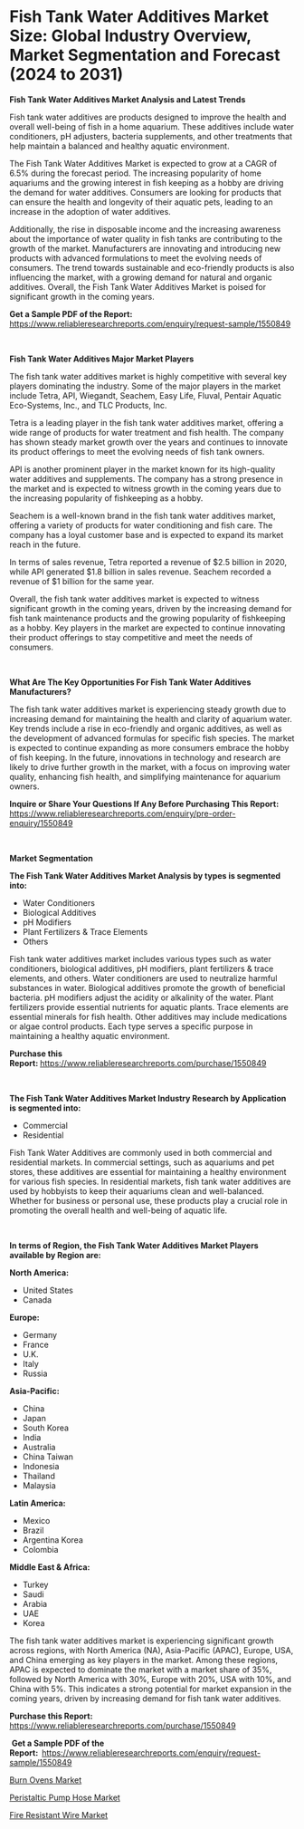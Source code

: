 <p><h1>Fish Tank Water Additives Market Size: Global Industry Overview, Market Segmentation and Forecast (2024 to 2031)</h1></p><p><strong>Fish Tank Water Additives Market Analysis and Latest Trends</strong></p>
<p><p>Fish tank water additives are products designed to improve the health and overall well-being of fish in a home aquarium. These additives include water conditioners, pH adjusters, bacteria supplements, and other treatments that help maintain a balanced and healthy aquatic environment.</p><p>The Fish Tank Water Additives Market is expected to grow at a CAGR of 6.5% during the forecast period. The increasing popularity of home aquariums and the growing interest in fish keeping as a hobby are driving the demand for water additives. Consumers are looking for products that can ensure the health and longevity of their aquatic pets, leading to an increase in the adoption of water additives.</p><p>Additionally, the rise in disposable income and the increasing awareness about the importance of water quality in fish tanks are contributing to the growth of the market. Manufacturers are innovating and introducing new products with advanced formulations to meet the evolving needs of consumers. The trend towards sustainable and eco-friendly products is also influencing the market, with a growing demand for natural and organic additives. Overall, the Fish Tank Water Additives Market is poised for significant growth in the coming years.</p></p>
<p><strong>Get a Sample PDF of the Report:&nbsp;</strong> <a href="https://www.reliableresearchreports.com/enquiry/request-sample/1550849">https://www.reliableresearchreports.com/enquiry/request-sample/1550849</a></p>
<p>&nbsp;</p>
<p><strong>Fish Tank Water Additives Major Market Players</strong></p>
<p><p>The fish tank water additives market is highly competitive with several key players dominating the industry. Some of the major players in the market include Tetra, API, Wiegandt, Seachem, Easy Life, Fluval, Pentair Aquatic Eco-Systems, Inc., and TLC Products, Inc.</p><p>Tetra is a leading player in the fish tank water additives market, offering a wide range of products for water treatment and fish health. The company has shown steady market growth over the years and continues to innovate its product offerings to meet the evolving needs of fish tank owners.</p><p>API is another prominent player in the market known for its high-quality water additives and supplements. The company has a strong presence in the market and is expected to witness growth in the coming years due to the increasing popularity of fishkeeping as a hobby.</p><p>Seachem is a well-known brand in the fish tank water additives market, offering a variety of products for water conditioning and fish care. The company has a loyal customer base and is expected to expand its market reach in the future.</p><p>In terms of sales revenue, Tetra reported a revenue of $2.5 billion in 2020, while API generated $1.8 billion in sales revenue. Seachem recorded a revenue of $1 billion for the same year.</p><p>Overall, the fish tank water additives market is expected to witness significant growth in the coming years, driven by the increasing demand for fish tank maintenance products and the growing popularity of fishkeeping as a hobby. Key players in the market are expected to continue innovating their product offerings to stay competitive and meet the needs of consumers.</p></p>
<p>&nbsp;</p>
<p><strong>What Are The Key Opportunities For Fish Tank Water Additives Manufacturers?</strong></p>
<p><p>The fish tank water additives market is experiencing steady growth due to increasing demand for maintaining the health and clarity of aquarium water. Key trends include a rise in eco-friendly and organic additives, as well as the development of advanced formulas for specific fish species. The market is expected to continue expanding as more consumers embrace the hobby of fish keeping. In the future, innovations in technology and research are likely to drive further growth in the market, with a focus on improving water quality, enhancing fish health, and simplifying maintenance for aquarium owners.</p></p>
<p><strong>Inquire or Share Your Questions If Any Before Purchasing This Report:</strong> <a href="https://www.reliableresearchreports.com/enquiry/pre-order-enquiry/1550849">https://www.reliableresearchreports.com/enquiry/pre-order-enquiry/1550849</a></p>
<p>&nbsp;</p>
<p><strong>Market Segmentation</strong></p>
<p><strong>The Fish Tank Water Additives Market Analysis by types is segmented into:</strong></p>
<p><ul><li>Water Conditioners</li><li>Biological Additives</li><li>pH Modifiers</li><li>Plant Fertilizers & Trace Elements</li><li>Others</li></ul></p>
<p><p>Fish tank water additives market includes various types such as water conditioners, biological additives, pH modifiers, plant fertilizers & trace elements, and others. Water conditioners are used to neutralize harmful substances in water. Biological additives promote the growth of beneficial bacteria. pH modifiers adjust the acidity or alkalinity of the water. Plant fertilizers provide essential nutrients for aquatic plants. Trace elements are essential minerals for fish health. Other additives may include medications or algae control products. Each type serves a specific purpose in maintaining a healthy aquatic environment.</p></p>
<p><strong>Purchase this Report:&nbsp;</strong><a href="https://www.reliableresearchreports.com/purchase/1550849">https://www.reliableresearchreports.com/purchase/1550849</a></p>
<p>&nbsp;</p>
<p><strong>The Fish Tank Water Additives Market Industry Research by Application is segmented into:</strong></p>
<p><ul><li>Commercial</li><li>Residential</li></ul></p>
<p><p>Fish Tank Water Additives are commonly used in both commercial and residential markets. In commercial settings, such as aquariums and pet stores, these additives are essential for maintaining a healthy environment for various fish species. In residential markets, fish tank water additives are used by hobbyists to keep their aquariums clean and well-balanced. Whether for business or personal use, these products play a crucial role in promoting the overall health and well-being of aquatic life.</p></p>
<p>&nbsp;</p>
<p><strong>In terms of Region, the Fish Tank Water Additives Market Players available by Region are:</strong></p>
<p>
    <p> <strong> North America: </strong>
        <ul>
            <li>United States</li>
            <li>Canada</li>
        </ul>
        </p> 
    <p> <strong> Europe: </strong>
        <ul>
            <li>Germany</li>
            <li>France</li>
            <li>U.K.</li>
            <li>Italy</li>
            <li>Russia</li>
        </ul>
        </p> 
    <p> <strong> Asia-Pacific: </strong>
        <ul>
            <li>China</li>
            <li>Japan</li>
            <li>South Korea</li>
            <li>India</li>
            <li>Australia</li>
            <li>China Taiwan</li>
            <li>Indonesia</li>
            <li>Thailand</li>
            <li>Malaysia</li>
        </ul>
        </p> 
    <p> <strong> Latin America: </strong>
        <ul>
            <li>Mexico</li>
            <li>Brazil</li>
            <li>Argentina Korea</li>
            <li>Colombia</li>
        </ul>
        </p> 
    <p> <strong> Middle East & Africa: </strong>
        <ul>
            <li>Turkey</li>
            <li>Saudi</li>
            <li>Arabia</li>
            <li>UAE</li>
            <li>Korea</li>
        </ul>
    </p>
    </p>
<p><p>The fish tank water additives market is experiencing significant growth across regions, with North America (NA), Asia-Pacific (APAC), Europe, USA, and China emerging as key players in the market. Among these regions, APAC is expected to dominate the market with a market share of 35%, followed by North America with 30%, Europe with 20%, USA with 10%, and China with 5%. This indicates a strong potential for market expansion in the coming years, driven by increasing demand for fish tank water additives.</p></p>
<p><strong>Purchase this Report: </strong><a href="https://www.reliableresearchreports.com/purchase/1550849">https://www.reliableresearchreports.com/purchase/1550849</a></p>
<p>&nbsp;<strong>Get a Sample PDF of the Report:&nbsp;&nbsp;</strong><a href="https://www.reliableresearchreports.com/enquiry/request-sample/1550849">https://www.reliableresearchreports.com/enquiry/request-sample/1550849</a></p>
<p><strong></strong></p>
<p><p><a href="https://view.publitas.com/reportprime-1/insights-into-burn-ovens-market-size-analysing-market-share-trends-and-growth-from-2023-to-2030/">Burn Ovens Market</a></p><p><a href="https://view.publitas.com/reportprime-1/peristaltic-pump-hose-market-size-growth-outlook-from-2023-to-2030-projecting-at-markets-trends-analysis-by-application-regional-outlook-and-revenue/">Peristaltic Pump Hose Market</a></p><p><a href="https://view.publitas.com/reportprime-1/fire-resistant-wire-market-size-and-examines-its-market-scope-with-a-primary-focus-on-growth-opportunities-and-forecasted-trends-spanning-from-2023-to-2030/">Fire Resistant Wire Market</a></p></p>